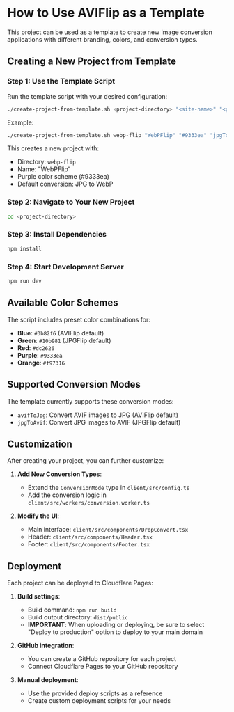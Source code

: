 # How to Use AVIFlip as a Template

This project can be used as a template to create new image conversion applications with different branding, colors, and conversion types.

## Creating a New Project from Template

### Step 1: Use the Template Script

Run the template script with your desired configuration:

```bash
./create-project-from-template.sh <project-directory> "<site-name>" "<primary-color>" "<conversion-mode>"
```

Example:
```bash
./create-project-from-template.sh webp-flip "WebPFlip" "#9333ea" "jpgToWebp"
```

This creates a new project with:
- Directory: `webp-flip`
- Name: "WebPFlip"
- Purple color scheme (#9333ea)
- Default conversion: JPG to WebP

### Step 2: Navigate to Your New Project

```bash
cd <project-directory>
```

### Step 3: Install Dependencies

```bash
npm install
```

### Step 4: Start Development Server

```bash
npm run dev
```

## Available Color Schemes

The script includes preset color combinations for:

- **Blue**: `#3b82f6` (AVIFlip default)
- **Green**: `#10b981` (JPGFlip default)
- **Red**: `#dc2626`
- **Purple**: `#9333ea`
- **Orange**: `#f97316`

## Supported Conversion Modes

The template currently supports these conversion modes:

- `avifToJpg`: Convert AVIF images to JPG (AVIFlip default)
- `jpgToAvif`: Convert JPG images to AVIF (JPGFlip default)

## Customization

After creating your project, you can further customize:

1. **Add New Conversion Types**:
   - Extend the `ConversionMode` type in `client/src/config.ts`
   - Add the conversion logic in `client/src/workers/conversion.worker.ts`

2. **Modify the UI**:
   - Main interface: `client/src/components/DropConvert.tsx`
   - Header: `client/src/components/Header.tsx`
   - Footer: `client/src/components/Footer.tsx`

## Deployment

Each project can be deployed to Cloudflare Pages:

1. **Build settings**:
   - Build command: `npm run build`
   - Build output directory: `dist/public`
   - **IMPORTANT**: When uploading or deploying, be sure to select "Deploy to production" option to deploy to your main domain

2. **GitHub integration**:
   - You can create a GitHub repository for each project
   - Connect Cloudflare Pages to your GitHub repository

3. **Manual deployment**:
   - Use the provided deploy scripts as a reference
   - Create custom deployment scripts for your needs